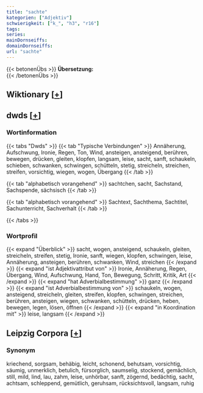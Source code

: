 ```yaml
---
title: "sachte"
kategorien: ["Adjektiv"]
schwierigkeit: ["k_", "h3", "r16"]
tags:
series:
mainDornseiffs:
domainDornseiffs:
url: "sachte"
---
```


{{< betonenÜbs >}}
**Übersetzung:**  
{{< /betonenÜbs >}}

## Wiktionary [[+](https://de.wiktionary.org/wiki/sachte)]



## dwds [[+](https://www.dwds.de/wb/sachte)]

### Wortinformation
{{< tabs "Dwds" >}}
{{< tab "Typische Verbindungen" >}}
Annäherung, Aufschwung, Ironie, Regen, Ton, Wind, ansteigen, ansteigend, berühren, bewegen, drücken, gleiten, klopfen, langsam, leise, sacht, sanft, schaukeln, schieben, schwanken, schwingen, schütteln, stetig, streicheln, streichen, streifen, vorsichtig, wiegen, wogen, Übergang
{{< /tab >}}

{{< tab "alphabetisch vorangehend" >}}
sachtchen, sacht, Sachstand, Sachspende, sächsisch
{{< /tab >}}

{{< tab "alphabetisch vorangehend" >}}
Sachtext, Sachthema, Sachtitel, Sachunterricht, Sachverhalt
{{< /tab >}}

{{< /tabs >}}

### Wortprofil
{{< expand "Überblick" >}} sacht, wogen, ansteigend, schaukeln, gleiten, streicheln, streifen, stetig, Ironie, sanft, wiegen, klopfen, schwingen, leise, Annäherung, ansteigen, berühren, schwanken, Wind, streichen {{< /expand >}}
{{< expand "ist Adjektivattribut von" >}} Ironie, Annäherung, Regen, Übergang, Wind, Aufschwung, Hand, Ton, Bewegung, Schritt, Kritik, Art {{< /expand >}}
{{< expand "hat Adverbialbestimmung" >}} ganz {{< /expand >}}
{{< expand "ist Adverbialbestimmung von" >}} schaukeln, wogen, ansteigend, streicheln, gleiten, streifen, klopfen, schwingen, streichen, berühren, ansteigen, wiegen, schwanken, schütteln, drücken, heben, bewegen, legen, lösen, öffnen {{< /expand >}}
{{< expand "in Koordination mit" >}} leise, langsam {{< /expand >}}

## Leipzig Corpora [[+](https://corpora.uni-leipzig.de/en/res?word=sachte&corpusId=deu_newscrawl-public_2018)]


### Synonym
kriechend, sorgsam, behäbig, leicht, schonend, behutsam, vorsichtig, säumig, unmerklich, betulich, fürsorglich, saumselig, stockend, gemächlich, still, mild, lind, lau, zahm, leise, unhörbar, sanft, zögernd, bedächtig, sacht, achtsam, schleppend, gemütlich, geruhsam, rücksichtsvoll, langsam, ruhig

